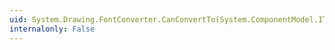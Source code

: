 ```yaml
---
uid: System.Drawing.FontConverter.CanConvertTo(System.ComponentModel.ITypeDescriptorContext,System.Type)
internalonly: False
---
```

